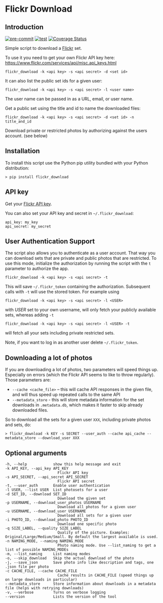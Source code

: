 # Flickr Download

## Introduction

[![pre-commit](https://github.com/beaufour/flickr-download/actions/workflows/pre-commit.yml/badge.svg)](https://github.com/beaufour/flickr-download/actions/workflows/pre-commit.yml) [![test](https://github.com/beaufour/flickr-download/actions/workflows/test.yml/badge.svg)](https://github.com/beaufour/flickr-download/actions/workflows/test.yml) [![Coverage Status](https://coveralls.io/repos/github/beaufour/flickr-download/badge.svg)](https://coveralls.io/github/beaufour/flickr-download)

Simple script to download a [Flickr](http://flickr.com) set.

To use it you need to get your own Flickr API key here:
<https://www.flickr.com/services/api/misc.api_keys.html>

    flickr_download -k <api key> -s <api secret> -d <set id>

It can also list the public set ids for a given user:

    flickr_download -k <api key> -s <api secret> -l <user name>

The user name can be passed in as a URL, email, or user name.

Get a public set using the title and id to name the downloaded files:

    flickr_download -k <api key> -s <api secret> -d <set id> -n title_and_id

Download private or restricted photos by authorizing against the users account. (see below)

## Installation

To install this script use the Python pip utility bundled with your Python distribution:

    > pip install flickr_download

## API key

Get your [Flickr API key](http://www.flickr.com/services/api/).

You can also set your API key and secret in `~/.flickr_download`:

    api_key: my_key
    api_secret: my_secret

## User Authentication Support

The script also allows you to authenticate as a user account. That way you can download sets that
are private and public photos that are restricted. To use this mode, initialize the authorization by
running the script with the `t` parameter to authorize the app.

    flickr_download -k <api key> -s <api secret> -t

This will save `~/.flickr_token` containing the authorization. Subsequent calls with `-t` will use the
stored token. For example using

    flickr_download -k <api key> -s <api secret> -l <USER>

with _USER_ set to your own username, will only fetch your publicly available sets, whereas adding `-t`

    flickr_download -k <api key> -s <api secret> -l <USER> -t

will fetch all your sets including private restricted sets.

Note, if you want to log in as another user delete `~/.flickr_token`.

## Downloading a lot of photos

If you are downloading a lot of photos, two parameters will speed things up. Especially on errors (which the Flickr API seems to like to throw regularly). Those parameters are:

* `--cache <cache_file>` – this will cache API responses in the given file, and will thus speed up repeated calls to the same API
* `--metadata_store` - this will store metadata information for the set downloads in `.metadata.db`, which makes it faster to skip already downloaded files.

So to download all the sets for a given user `XXX`, including private photos and sets, do:

    > flickr_download -k KEY -s SECRET --user_auth --cache api_cache --metadata_store --download_user XXX

## Optional arguments

    -h, --help            show this help message and exit
    -k API_KEY, --api_key API_KEY
                            Flickr API key
    -s API_SECRET, --api_secret API_SECRET
                            Flickr API secret
    -t, --user_auth       Enable user authentication
    -l USER, --list USER  List photosets for a user
    -d SET_ID, --download SET_ID
                            Download the given set
    -p USERNAME, --download_user_photos USERNAME
                            Download all photos for a given user
    -u USERNAME, --download_user USERNAME
                            Download all sets for a given user
    -i PHOTO_ID, --download_photo PHOTO_ID
                            Download one specific photo
    -q SIZE_LABEL, --quality SIZE_LABEL
                            Quality of the picture. Examples: Original/Large/Medium/Small. By default the largest available is used.
    -n NAMING_MODE, --naming NAMING_MODE
                            Photo naming mode. Use --list_naming to get a list of possible NAMING_MODEs
    -m, --list_naming     List naming modes
    -o, --skip_download   Skip the actual download of the photo
    -j, --save_json       Save photo info like description and tags, one .json file per photo
    -c CACHE_FILE, --cache CACHE_FILE
                            Cache results in CACHE_FILE (speed things up on large downloads in particular)
    --metadata_store      Store information about downloads in a metadata file (helps with retrying downloads)
    -v, --verbose         Turns on verbose logging
    --version             Lists the version of the tool

